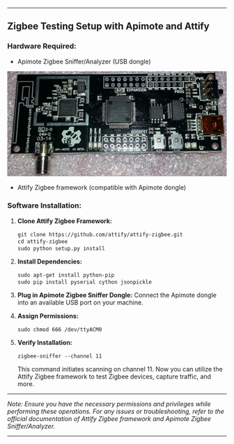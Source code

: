 
---

## Zigbee Testing Setup with Apimote and Attify

### Hardware Required:

- Apimote Zigbee Sniffer/Analyzer (USB dongle)
<p align="center">
  <img  width="600" src="apimote-v4b-front.jpg" />
</p>



- Attify Zigbee framework (compatible with Apimote dongle)

### Software Installation:

1. **Clone Attify Zigbee Framework:**
   ```shell
   git clone https://github.com/attify/attify-zigbee.git
   cd attify-zigbee
   sudo python setup.py install
   ```

2. **Install Dependencies:**
   ```shell
   sudo apt-get install python-pip
   sudo pip install pyserial cython jsonpickle
   ```

3. **Plug in Apimote Zigbee Sniffer Dongle:**
   Connect the Apimote dongle into an available USB port on your machine.

4. **Assign Permissions:**
   ```shell
   sudo chmod 666 /dev/ttyACM0
   ```

5. **Verify Installation:**
   ```shell
   zigbee-sniffer --channel 11
   ```

   This command initiates scanning on channel 11. Now you can utilize the Attify Zigbee framework to test Zigbee devices, capture traffic, and more.

---

*Note: Ensure you have the necessary permissions and privileges while performing these operations. For any issues or troubleshooting, refer to the official documentation of Attify Zigbee framework and Apimote Zigbee Sniffer/Analyzer.*

---
